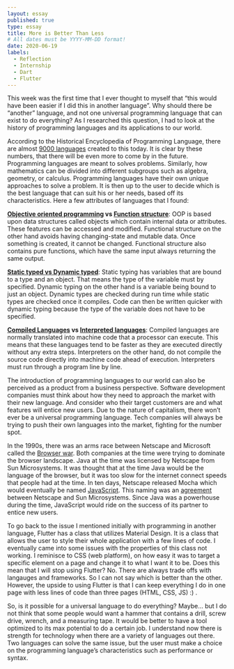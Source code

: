 ```yaml
---
layout: essay
published: true
type: essay
title: More is Better Than Less
# All dates must be YYYY-MM-DD format!
date: 2020-06-19
labels:
  - Reflection
  - Internship
  - Dart
  - Flutter
---
```


This week was the first time that I ever thought to myself that “this would have been easier if I did this in another language”.  Why should there be “another” language, and not one universal programming language that can exist to do everything? As I researched this question, I had to look at the history of programming languages and its applications to our world.
<br>

According to the Historical Encyclopedia of Programming Language, there are almost [9000 languages](https://hopl.info/) created to this today. It is clear by these numbers, that there will be even more to come by in the future. Programming languages are meant to solves problems. Similarly, how mathematics can be divided into different subgroups such as algebra, geometry, or calculus. Programming languages have their own unique approaches to solve a problem. It is then up to the user to decide which is the best language that can suit his or her needs, based off its characteristics. Here a few attributes of languages that I found:
<br>

**[Objective oriented programming](https://www.codenewbie.org/blogs/object-oriented-programming-vs-functional-) vs [Function structure](https://www.geeksforgeeks.org/difference-between-functional-programming-and-object-oriented-programming/)**: OOP is based upon data structures called objects which contain internal data or attributes. These features can be accessed and modified. Functional structure on the other hand avoids having changing-state and mutable data. Once something is created, it cannot be changed. Functional structure also contains pure functions, which have the same input always returning the same output.
<br>

**[Static typed vs Dynamic typed](https://www.sitepoint.com/typing-versus-dynamic-typing/)**: Static typing has variables that are bound to a type and an object. That means the type of the variable must by specified. Dynamic typing on the other hand is a variable being bound to just an object. Dynamic types are checked during run time while static types are checked once it compiles.  Code can then be written quicker with dynamic typing because the type of the variable does not have to be specified.
<br>

**[Compiled Languages](https://finematics.com/compiled-vs-interpreted-programming-languages/) vs [Interpreted languages](https://kb.iu.edu/d/agsz)**: Compiled languages are normally translated into machine code that a processor can execute. This means that these languages tend to be faster as they are executed directly without any extra steps. Interpreters on the other hand, do not compile the source code directly into machine code ahead of execution. Interpreters must run through a program line by line.
<br>

The introduction of programming languages to our world can also be perceived as a product from a business perspective. Software development companies must think about how they need to approach the market with their new language. And consider who their target customers are and what features will entice new users.  Due to the nature of capitalism, there won’t ever be a universal programming language. Tech companies will always be trying to push their own languages into the market, fighting for the number spot.

In the 1990s, there was an arms race between Netscape and Microsoft called the [Browser war](https://www.investopedia.com/ask/answers/09/browser-wars-netscape-internet-explorer.asp.).  Both companies at the time were trying to dominate the browser landscape. Java at the time was licensed by Netscape from Sun Microsystems. It was thought that at the time Java would be the language of the browser, but it was too slow for the internet connect speeds that people had at the time. In ten days, Netscape released Mocha which would eventually be named [JavaScript](https://developers.redhat.com/blog/2019/07/23/the-browser-wars-and-the-birth-of-javascript/). This naming was an [agreement](https://auth0.com/blog/a-brief-history-of-javascript/. ) between Netscape and Sun Microsystems. Since Java was a powerhouse during the time, JavaScript would ride on the success of its partner to entice new users. 
<br>

To go back to the issue I mentioned initially with programming in another language, Flutter has a class that utilizes Material Design.  It is a class that allows the user to style their whole application with a few lines of code. I eventually came into some issues with the properties of this class not working. I reminisce to CSS (web platform), on how easy it was to target a specific element on a page and change it to what I want it to be. Does this mean that I will stop using Flutter? No. There are always trade offs with langauges and frameworks. So I can not say which is better than the other. However, the upside to using Flutter is that I can keep everything I do in one page with less lines of code than three pages (HTML, CSS, JS) :) .
<br>

So, is it possible for a universal language to do everything? Maybe… but I do not think that some people would want a hammer that contains a drill, screw drive, wrench, and a measuring tape. It would be better to have a tool optimized to its max potential to do a certain job. I understand now there is strength for technology when there are a variety of languages out there. Two languages can solve the same issue, but the user must make a choice on the programming language’s characteristics such as performance or syntax.
<br>

<!---[a relative link](https://samuelcy.github.io/essays/2020-06-26.html) -->

